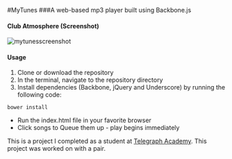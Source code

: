 #MyTunes
###A web-based mp3 player built using Backbone.js

#### Club Atmosphere (Screenshot)
![mytunesscreenshot](https://cloud.githubusercontent.com/assets/10456737/13119987/7e339cda-d560-11e5-8c44-0fe2f71a2cef.png)

#### Usage
1. Clone or download the repository
1. In the terminal, navigate to the repository directory
1. Install dependencies (Backbone, jQuery and Underscore) by running the following code:
```
bower install
```
- Run the index.html file in your favorite browser
- Click songs to Queue them up - play begins immediately

This is a project I completed as a student at [Telegraph Academy](http://telegraphacademy.com). This project was worked on with a pair.
